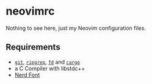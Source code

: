 # neovimrc
Nothing to see here, just my Neovim configuration files.

## Requirements
- [`git`](https://git-scm.com/downloads), [`ripgrep`](https://github.com/BurntSushi/ripgrep), [`fd`](https://github.com/sharkdp/fd) and [`cargo`](https://www.rust-lang.org/tools/install)
- a C Compiler with libstdc++
- [Nerd Font](https://www.nerdfonts.com/font-downloads)
